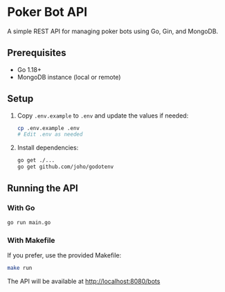 # Poker Bot API

A simple REST API for managing poker bots using Go, Gin, and MongoDB.

## Prerequisites

-   Go 1.18+
-   MongoDB instance (local or remote)

## Setup

1. Copy `.env.example` to `.env` and update the values if needed:
    ```sh
    cp .env.example .env
    # Edit .env as needed
    ```
2. Install dependencies:
    ```sh
    go get ./...
    go get github.com/joho/godotenv
    ```

## Running the API

### With Go

```sh
go run main.go
```

### With Makefile

If you prefer, use the provided Makefile:

```sh
make run
```

The API will be available at [http://localhost:8080/bots](http://localhost:8080/bots)
